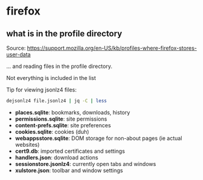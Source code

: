 # firefox

## what is in the profile directory
Source: <https://support.mozilla.org/en-US/kb/profiles-where-firefox-stores-user-data>

... and reading files in the profile directory.

Not everything is included in the list

Tip for viewing jsonlz4 files:
```sh
dejsonlz4 file.jsonlz4 | jq -C | less
```

- **places.sqlite**: bookmarks, downloads, history
- **permissions.sqlite**: site permissions
- **content-prefs.sqlite**: site preferences
- **cookies.sqlite**: cookies (duh)
- **webappsstore.sqlite**: DOM storage for non-about pages (ie actual websites)
- **cert9.db**: imported certificates and settings
- **handlers.json**: download actions
- **sessionstore.jsonlz4**: currently open tabs and windows
- **xulstore.json**: toolbar and window settings

